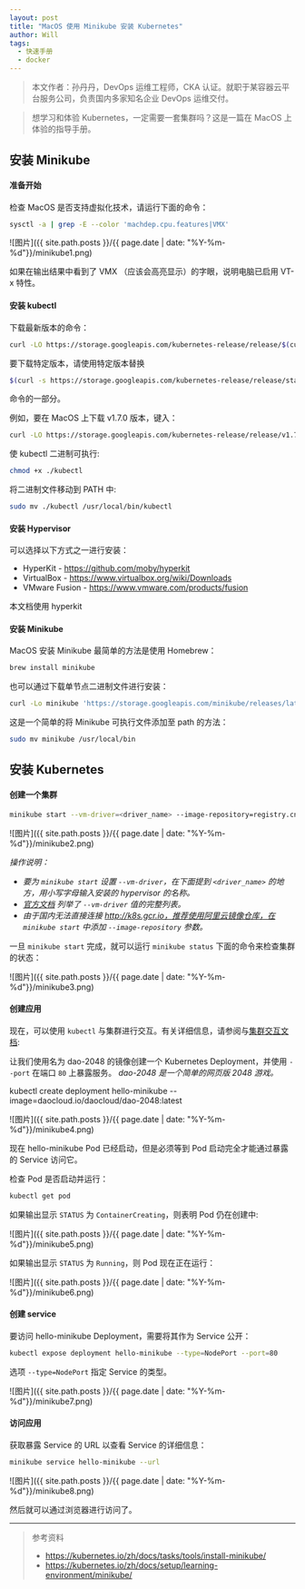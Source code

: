 ```yaml
---
layout: post
title: "MacOS 使用 Minikube 安装 Kubernetes"
author: Will
tags: 
  - 快速手册
  - docker
---
```


> 本文作者：孙丹丹，DevOps 运维工程师，CKA 认证。就职于某容器云平台服务公司，负责国内多家知名企业 DevOps 运维交付。

> 想学习和体验 Kubernetes，一定需要一套集群吗？这是一篇在 MacOS 上体验的指导手册。

## 安装 Minikube

#### 准备开始

检查 MacOS 是否支持虚拟化技术，请运行下面的命令：

```bash
sysctl -a | grep -E --color 'machdep.cpu.features|VMX'
```

![图片]({{ site.path.posts }}/{{ page.date | date: "%Y-%m-%d"}}/minikube1.png)

如果在输出结果中看到了 VMX （应该会高亮显示）的字眼，说明电脑已启用 VT-x 特性。

#### 安装 kubectl

下载最新版本的命令：

```bash
curl -LO https://storage.googleapis.com/kubernetes-release/release/$(curl -s https://storage.googleapis.com/kubernetes-release/release/stable.txt)/bin/darwin/amd64/kubectl
```

要下载特定版本，请使用特定版本替换 

```bash
$(curl -s https://storage.googleapis.com/kubernetes-release/release/stable.txt)`
```

命令的一部分。

例如，要在 MacOS 上下载 v1.7.0 版本，键入：

```bash
curl -LO https://storage.googleapis.com/kubernetes-release/release/v1.7.0/bin/darwin/amd64/kubectl
```

使 kubectl 二进制可执行:

```bash
chmod +x ./kubectl
```

将二进制文件移动到 PATH 中: 

```bash
sudo mv ./kubectl /usr/local/bin/kubectl
```

#### 安装 Hypervisor

可以选择以下方式之一进行安装：

- HyperKit - https://github.com/moby/hyperkit
- VirtualBox - https://www.virtualbox.org/wiki/Downloads
- VMware Fusion - https://www.vmware.com/products/fusion

本文档使用 hyperkit

#### 安装 Minikube

MacOS 安装 Minikube 最简单的方法是使用 Homebrew：

```bash
brew install minikube
```


也可以通过下载单节点二进制文件进行安装：

```bash
curl -Lo minikube 'https://storage.googleapis.com/minikube/releases/latest/minikube-darwin-amd64' && chmod +x minikube
```

这是一个简单的将 Minikube 可执行文件添加至 path 的方法：

```bash
sudo mv minikube /usr/local/bin
```

## 安装 Kubernetes

#### 创建一个集群

```bash
minikube start --vm-driver=<driver_name> --image-repository=registry.cn-hangzhou.aliyuncs.com/google_container
```

![图片]({{ site.path.posts }}/{{ page.date | date: "%Y-%m-%d"}}/minikube2.png)

*操作说明：*

- *要为 `minikube start` 设置 `--vm-driver`，在下面提到 `<driver_name>` 的地方，用小写字母输入安装的 hypervisor 的名称。*
- *[官方文档](https://kubernetes.io/docs/setup/learning-environment/minikube/#specifying-the-vm-driver) 列举了 `--vm-driver` 值的完整列表。*
- *由于国内无法直接连接 http://k8s.gcr.io，推荐使用阿里云镜像仓库，在 `minikube start` 中添加 `--image-repository` 参数。*

一旦 `minikube start` 完成，就可以运行 `minikube status` 下面的命令来检查集群的状态：


![图片]({{ site.path.posts }}/{{ page.date | date: "%Y-%m-%d"}}/minikube3.png)


#### 创建应用

现在，可以使用 `kubectl` 与集群进行交互。有关详细信息，请参阅与[集群交互文档](https://kubernetes.io/zh/docs/setup/learning-environment/minikube/#interacting-with-your-cluster): 

让我们使用名为 dao-2048 的镜像创建一个 Kubernetes Deployment，并使用 `--port` 在端口 `80` 上暴露服务。 *dao-2048 是一个简单的网页版 2048 游戏。*

kubectl create deployment hello-minikube --image=daocloud.io/daocloud/dao-2048:latest

![图片]({{ site.path.posts }}/{{ page.date | date: "%Y-%m-%d"}}/minikube4.png)

现在 hello-minikube Pod 已经启动，但是必须等到 Pod 启动完全才能通过暴露的 Service 访问它。

检查 Pod 是否启动并运行：
```bash
kubectl get pod
```

如果输出显示 `STATUS` 为 `ContainerCreating`，则表明 Pod 仍在创建中:

![图片]({{ site.path.posts }}/{{ page.date | date: "%Y-%m-%d"}}/minikube5.png)

如果输出显示 `STATUS` 为 `Running`，则 Pod 现在正在运行：

![图片]({{ site.path.posts }}/{{ page.date | date: "%Y-%m-%d"}}/minikube6.png)

#### 创建 service

要访问 hello-minikube Deployment，需要将其作为 Service 公开：

```bash
kubectl expose deployment hello-minikube --type=NodePort --port=80
```

选项 `--type=NodePort` 指定 Service 的类型。

![图片]({{ site.path.posts }}/{{ page.date | date: "%Y-%m-%d"}}/minikube7.png)

#### 访问应用

获取暴露 Service 的 URL 以查看 Service 的详细信息：

```bash
minikube service hello-minikube --url
```

![图片]({{ site.path.posts }}/{{ page.date | date: "%Y-%m-%d"}}/minikube8.png)

然后就可以通过浏览器进行访问了。

----

> 参考资料
> - https://kubernetes.io/zh/docs/tasks/tools/install-minikube/
> - https://kubernetes.io/zh/docs/setup/learning-environment/minikube/